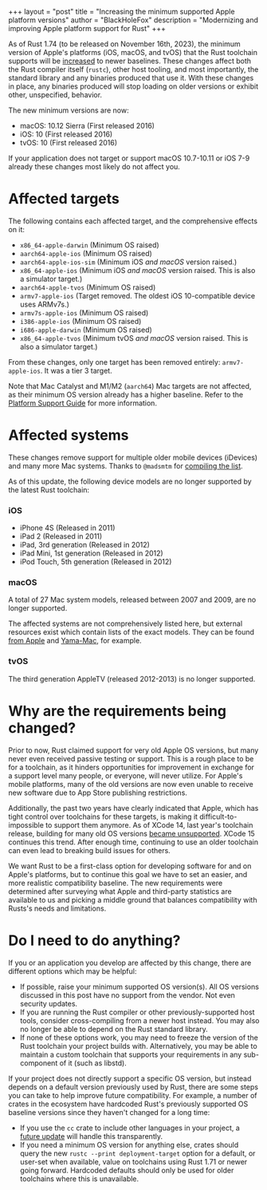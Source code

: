 +++
layout = "post"
title = "Increasing the minimum supported Apple platform versions"
author = "BlackHoleFox"
description = "Modernizing and improving Apple platform support for Rust"
+++

As of Rust 1.74 (to be released on November 16th, 2023), the minimum version of Apple's platforms (iOS, macOS, and tvOS) that the Rust toolchain supports will be [increased](https://github.com/rust-lang/rust/pull/104385) to newer baselines. These changes affect both the Rust compiler itself (`rustc`), other host tooling, and most importantly, the standard library and any binaries produced that use it. With these changes in place, any binaries produced will stop loading on older versions or exhibit other, unspecified, behavior.

The new minimum versions are now:
- macOS: 10.12 Sierra (First released 2016)
- iOS: 10 (First released 2016)
- tvOS: 10 (First released 2016)

If your application does not target or support macOS 10.7-10.11 or iOS 7-9 already these changes most likely do not affect you.

# Affected targets

The following contains each affected target, and the comprehensive effects on it:
- `x86_64-apple-darwin` (Minimum OS raised)
- `aarch64-apple-ios` (Minimum OS raised)
- `aarch64-apple-ios-sim` (Minimum iOS *and macOS* version raised.)
- `x86_64-apple-ios` (Minimum iOS *and macOS* version raised. This is also a simulator target.)
- `aarch64-apple-tvos` (Minimum OS raised)
- `armv7-apple-ios` (Target removed. The oldest iOS 10-compatible device uses ARMv7s.)
- `armv7s-apple-ios` (Minimum OS raised)
- `i386-apple-ios` (Minimum OS raised)
- `i686-apple-darwin` (Minimum OS raised)
- `x86_64-apple-tvos` (Minimum tvOS *and macOS* version raised. This is also a simulator target.)

From these changes, only one target has been removed entirely: `armv7-apple-ios`. It was a tier 3 target.

Note that Mac Catalyst and M1/M2 (`aarch64`) Mac targets are not affected, as their minimum OS version already has a higher baseline. Refer to the [Platform Support Guide](https://doc.rust-lang.org/nightly/rustc/platform-support.html) for more information.

# Affected systems

These changes remove support for multiple older mobile devices (iDevices) and many more Mac systems. Thanks to `@madsmtm` for [compiling the list](https://github.com/rust-lang/rust/pull/104385#issuecomment-1317830217).

As of this update, the following device models are no longer supported by the latest Rust toolchain:

### iOS

-   iPhone 4S (Released in 2011)
-   iPad 2 (Released in 2011)
-   iPad, 3rd generation (Released in 2012)
-   iPad Mini, 1st generation (Released in 2012)
-   iPod Touch, 5th generation (Released in 2012)

### macOS

A total of 27 Mac system models, released between 2007 and 2009, are no longer supported.

The affected systems are not comprehensively listed here, but external resources exist which contain lists of the exact models. They can be found [from Apple](https://support.apple.com/kb/SP742?locale=en_US) and [Yama-Mac](https://yama-mac.com/en/macos_correspondence_table/#toc4), for example.

### tvOS

The third generation AppleTV (released 2012-2013) is no longer supported.

# Why are the requirements being changed?

Prior to now, Rust claimed support for very old Apple OS versions, but many never even received passive testing or support. This is a rough place to be for a toolchain, as it hinders opportunities for improvement in exchange for a support level many people, or everyone, will never utilize. For Apple's mobile platforms, many of the old versions are now even unable to receive new software due to App Store publishing restrictions.

Additionally, the past two years have clearly indicated that Apple, which has tight control over toolchains for these targets, is making it difficult-to-impossible to support them anymore. As of XCode 14, last year's toolchain release, building for many old OS versions [became unsupported](https://developer.apple.com/documentation/xcode-release-notes/xcode-14-release-notes). XCode 15 continues this trend. After enough time, continuing to use an older toolchain can even lead to breaking build issues for others.

We want Rust to be a first-class option for developing software for and on Apple's platforms, but to continue this goal we have to set an easier, and more realistic compatibility baseline. The new requirements were determined after surveying what Apple and third-party statistics are available to us and picking a middle ground that balances compatibility with Rusts's needs and limitations.

# Do I need to do anything?

If you or an application you develop are affected by this change, there are different options which may be helpful:
- If possible, raise your minimum supported OS version(s). All OS versions discussed in this post have no support from the vendor. Not even security updates.
-  If you are running the Rust compiler or other previously-supported host tools, consider cross-compiling from a newer host instead. You may also no longer be able to depend on the Rust standard library.
- If none of these options work, you may need to freeze the version of the Rust toolchain your project builds with. Alternatively, you may be able to maintain a custom toolchain that supports your requirements in any sub-component of it (such as libstd).

If your project does not directly support a specific OS version, but instead depends on a default version previously used by Rust, there are some steps you can take
to help improve future compatibility. For example, a number of crates in the ecosystem have hardcoded Rust's previously supported OS baseline versions since they haven't changed for a long time:
- If you use the `cc` crate to include other languages in your project, a [future update](https://github.com/rust-lang/cc-rs/pull/848) will handle this transparently.
- If you need a minimum OS version for anything else, crates should query the new `rustc --print deployment-target` option for a default, or user-set when available, value on toolchains using Rust 1.71 or newer going forward. Hardcoded defaults should only be used for older toolchains where this is unavailable.